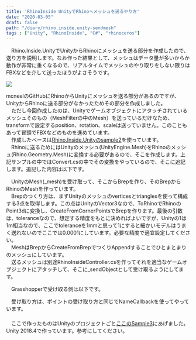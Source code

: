 ```yaml
---
title: 'RhinoInside UnityでRhinoへメッシュを送るやり方'
date: "2020-03-05"
draft: false
path: "/diary/rhino.inside.unity-sendmesh"
tags : ["Unity", "RhinoInside", "C#", "rhinoceros"]
---
```


　Rhino.Inside.UnityでUnityからRhinoにメッシュを送る部分を作成したので、送り方を説明します。なお作った結果として、メッシュはデータ量が多いからか動作が非常に重くなるので、リアルタイムでメッシュのやり取りをしない限りはFBXなどを介して送ったほうがよさそうです。  
  

[![](https://1.bp.blogspot.com/-VYfATyeLD_k/XmERX5ZA1cI/AAAAAAAABzU/TazirU_T4GUczJpEcmT1UYhCq7GWtczuACLcBGAsYHQ/s640/RIUmesh.gif)](https://1.bp.blogspot.com/-VYfATyeLD_k/XmERX5ZA1cI/AAAAAAAABzU/TazirU_T4GUczJpEcmT1UYhCq7GWtczuACLcBGAsYHQ/s1600/RIUmesh.gif)

  

mcneelのGitHubにRhinoからUnityにメッシュを送る部分があるのですが、UnityからRhinoに送る部分がなかったためその部分を作成しました。  
　ただし今回作成したのは、Unityでゲームオブジェクトにアタッチされているメッシュそのもの（MeshFilterの中のMesh）を送っているだけなため、transformで設定するposition、rotation、scaleは送っていません。このこともあって冒頭でFBXなどのものを進めています。  
　作成したベースは[Rhino.Inside.Unityのsample2](https://github.com/mcneel/rhino.inside/tree/master/Unity/Sample2)を使っています。  
　Rhinoに送るためにはUnityのメッシュ(UnityEngine.Mesh)をRhinoのメッシュ(Rhino.Geometry.Mesh)に変換する必要があるので、そこを作成します。上記サンプルの中ではConvert.csの中でその変換をやっているので、そこに追記します。追記した内容は以下です。  
  
　UnityのMesh(\_mesh)を受け取って、そこからBrepを作り、そのBrepからRhinoのMeshを作っています。  
　Brepのつくり方は、まずUnityのメッシュのverticesとtrianglesを使って構成する3点を取得します。この点はUnityのVector3なので、ToRhinoでRhinoのPoint3dに変換し、CreateFromCornerPointsでBrepを作ります。最後の引数は、toleranceなので、想定する精度をもとに決めればよいですが、Unityの1は1m相当なので、ここでtoleranceを1mmと思って1にすると細かいモデルはうまく送れないのでここでは0.0001にしています。必要な精度で適宜設定してください。  
　MeshはBrepからCreateFromBrepでつくりAppendすることでひとまとまりのメッシュにしています。  
　送るメッシュは別途RhinoInsideController.csを作ってそれを適当なゲームオブジェクトにアタッチして、そこに\_sendObjectとして受け取るようにしてます。  
  
  
　Grasshopperで受け取る側は以下です。  
  
  
　受け取り方は、ポイントの受け取り方と同じでNameCallbackを使ってやっています。  
　  
　ここで作ったものはUnityのプロジェクトごと[ここのSample3](https://github.com/hrntsm/rhino.inside/tree/master/Unity)にあげました。Unity 2018.4で作っています。参考にしてください。